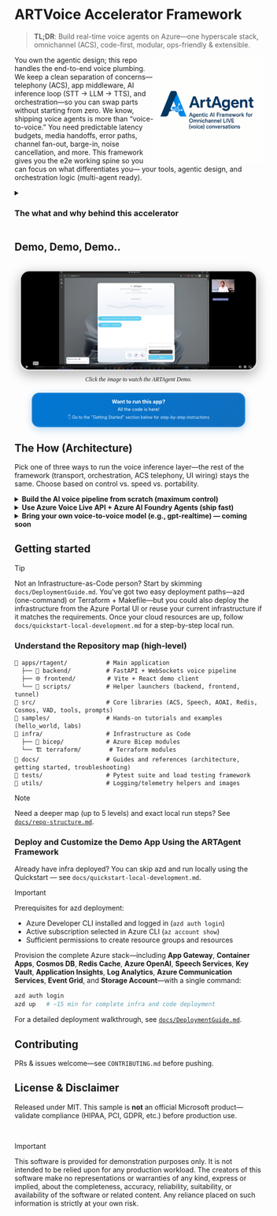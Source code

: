 <!-- markdownlint-disable MD033 MD041 -->

# **ARTVoice Accelerator Framework**

> **TL;DR**: Build real-time voice agents on Azure—one hyperscale stack, omnichannel (ACS), code-first, modular, ops-friendly & extensible.

<img src="docs/assets/ARTAGENT.png" align="right" height="220" alt="ARTAgent Logo" />

You own the agentic design; this repo handles the end-to-end voice plumbing. We keep a clean separation of concerns—telephony (ACS), app middleware, AI inference loop (STT → LLM → TTS), and orchestration—so you can swap parts without starting from zero. We know, shipping voice agents is more than “voice-to-voice.” You need predictable latency budgets, media handoffs, error paths, channel fan-out, barge-in, noise cancellation, and more. This framework gives you the e2e working spine so you can focus on what differentiates you— your tools, agentic design, and orchestration logic (multi-agent ready).

<details closed>
<summary><h3>The what and why behind this accelerator</h3></summary>

## **What you get**

- **Omnichannel, including first-class telephony**. Azure Communication Services (ACS) integration for PSTN, SIP transfer, IVR/DTMF routing, and number provisioning—extendable for contact centers and custom IVR trees.

- **Transport that scales**. FastAPI + WebSockets for true bidirectional streaming; runs locally and scales out in Kubernetes. Leverages ACS bidirectional media streaming for low-latency ingest/playback (barge-in ready), with helper classes to wire your UI WebSocket client or loop back into ACS— the plumbing is done for you.

- **Model freedom**. Use GPT-family or your provider of choice behind a slim adapter; swap models without touching the transport.

- **Clear seams for customization**. Replace code, switch STT/TTS providers, add tool routers, or inject domain policies—without tearing down the whole app.

### **Choose your voice inference pipeline (voice‑to‑voice):**

- **Build from scratch (maximum control).** Use our AI inference layer and patterns to wire STT → LLM → TTS with your preferred Azure services and assessments. Own the event loop, intercept any step, and tailor latency/quality trade-offs for your use case. Ideal for on‑prem/hybrid, strict compliance, or deep customization.

- **Managed path (ship fast, enterprise‑ready).** Leverage the latest addition to the Azure AI family—Azure Voice Live API (preview)—for voice-to-voice media, and connect to Azure AI Foundry Agents for built-in tool/function calling. Keep your hooks; let Azure AI Foundry handle the media layer, scaling, noise suppression, and barge-in.

- **Bring your own voice‑to‑voice model.** Drop in your model behind(e.g., latest gpt‑realtime or equivalent). Transport/orchestration (including ACS telephony) stays the same—no app changes.

*The question of the century: Is it production-ready?*

“Production” means different things, but our intent is clear: this is an accelerator—it gets you ~80% of the way with battle-tested plumbing. You bring the last mile: hardening, infrastructure policies, security posture, SRE/DevOps, and your enterprise release process.

We ship the scaffolding to make that last mile fast: structured logging, metrics/tracing hooks, and a load-testing harness so you can profile end-to-end latency and concurrency, then tune or harden as needed to reach your target volume.

</details>

## **Demo, Demo, Demo..**

</br>

<div align="center">
  <a href="https://vimeo.com/1115976100">
    <img src="docs/assets/ARTAgentVimeoDemo.png" alt="Demo Video - ARTAgent in Action" style="max-width:95%; border-radius:20px; box-shadow: 0 8px 25px rgba(0,0,0,0.3); border: 3px solid #e0e0e0;">
  </a>
  <p style="font-size: smaller; font-family: cursive; font-style: italic; margin-top: 8px;">
    Click the image to watch the ARTAgent Demo.
  </p>
  
  <div style="margin: 20px auto; padding: 10px 15px; background: linear-gradient(135deg, #0078d4 0%, #106ebe 100%); border-radius: 15px; color: white; text-align: center; max-width: 400px; border: 2px solid #ffffff20; box-shadow: 0 4px 15px rgba(0,120,212,0.3);">
    <div style="font-size: 0.75em; font-weight: bold; margin-bottom: 3px;">Want to run this app?</div>
    <div style="font-size: 0.65em; margin-bottom: 5px;">All the code is here!</div>
    <div style="font-size: 0.6em; font-weight: normal; opacity: 0.9;">👇 Go to the "Getting Started" section below for step-by-step instructions</div>
  </div>
</div>

## **The How (Architecture)**

Pick one of three ways to run the voice inference layer—the rest of the framework (transport, orchestration, ACS telephony, UI wiring) stays the same. Choose based on control vs. speed vs. portability.

<details>
<summary><strong>Build the AI voice pipeline from scratch (maximum control)</strong></summary>
<br>
<img src="docs/assets/ARTAgentarch.png" alt="ARTAgent Arch" />

- **Own the event loop**: STT → LLM/Tools → TTS, with granular hooks.
- **Swap services per stage**: Azure Speech, Azure OpenAI, etc.
- **Tune for your SLOs**: latency budgets, custom VAD, barge-in, domain policies.
- **Deep integration**: ACS telephony, Event Hubs, Cosmos DB, FastAPI/WebSockets, Kubernetes, observability, custom memory/tool stores.
- **Best for**: on-prem/hybrid, strict compliance, or heavy customization.

</details>

<details>
<summary><strong>Use Azure Voice Live API + Azure AI Foundry Agents (ship fast)</strong></summary>
<br>

> [!NOTE]
> WIP/Preview: Azure Voice Live API is in preview; behavior and APIs may change.

<br>

<img src="docs/assets/LIVEVOICEApi.png" alt="LIVEVOICEApi" />

 - **Enterprise Managed voice-to-voice**: barge-in, noise suppression, elastic scale.
 - **Agent runtime**: connect to Azure AI Foundry Agents for built-in tool/function calling and orchestration.
 - **Built-ins**: tool store, guardrails/evals, threads/memory patterns, APIM gateway options.
 - **Keep your hooks**: reduce ops surface and move faster to pilot/production.

 **Key differences vs. from-scratch**

 - Media layer and agent runtime are managed (less infra to own).
 - Faster “happy-path” to omnichannel via ACS, while still supporting your policies and extensions.
 - Great fit when you want speed, scale and consistency without giving up critical integration points.

</details>

<details>
<summary><strong>Bring your own voice-to-voice model (e.g., gpt-realtime) — coming soon</strong></summary>

> [!NOTE]
> Coming soon: This adapter path is under active development.

- Plug a BYO voice-to-voice model behind a slim adapter; no changes to transport/orchestration.
- ACS telephony path remains intact.


</details>

## **Getting started**

> [!TIP]
> Not an Infrastructure-as-Code person? Start by skimming `docs/DeploymentGuide.md`. You've got two easy deployment paths—azd (one-command) or Terraform + Makefile—but you could also deploy the infrastructure from the Azure Portal UI or reuse your current infrastructure if it matches the requirements. Once your cloud resources are up, follow `docs/quickstart-local-development.md` for a step-by-step local run.

### **Understand the Repository map (high‑level)**

```
📁 apps/rtagent/           # Main application
  ├── 🔧 backend/          # FastAPI + WebSockets voice pipeline
  ├── 🌐 frontend/         # Vite + React demo client
  └── 📜 scripts/          # Helper launchers (backend, frontend, tunnel)
📁 src/                    # Core libraries (ACS, Speech, AOAI, Redis, Cosmos, VAD, tools, prompts)
📁 samples/                # Hands-on tutorials and examples (hello_world, labs)
📁 infra/                  # Infrastructure as Code
  ├── 🔷 bicep/            # Azure Bicep modules
  └── 🏗️ terraform/        # Terraform modules
📁 docs/                   # Guides and references (architecture, getting started, troubleshooting)
📁 tests/                  # Pytest suite and load testing framework
📁 utils/                  # Logging/telemetry helpers and images
```

> [!NOTE]
> Need a deeper map (up to 5 levels) and exact local run steps? See [`docs/repo-structure.md`](docs/repo-structure.md).

### **Deploy and Customize the Demo App Using the ARTAgent Framework**

Already have infra deployed? You can skip azd and run locally using the Quickstart — see `docs/quickstart-local-development.md`.

> [!IMPORTANT]
> Prerequisites for azd deployment:
> - Azure Developer CLI installed and logged in (`azd auth login`)
> - Active subscription selected in Azure CLI (`az account show`)
> - Sufficient permissions to create resource groups and resources

Provision the complete Azure stack—including **App Gateway**, **Container Apps**, **Cosmos DB**, **Redis Cache**, **Azure OpenAI**, **Speech Services**, **Key Vault**, **Application Insights**, **Log Analytics**, **Azure Communication Services**, **Event Grid**, and **Storage Account**—with a single command:

```bash
azd auth login
azd up   # ~15 min for complete infra and code deployment
```

For a detailed deployment walkthrough, see [`docs/DeploymentGuide.md`](docs/DeploymentGuide.md).

## **Contributing**
PRs & issues welcome—see `CONTRIBUTING.md` before pushing.

## **License & Disclaimer**
Released under MIT. This sample is **not** an official Microsoft product—validate compliance (HIPAA, PCI, GDPR, etc.) before production use.

<br>

> [!IMPORTANT]  
> This software is provided for demonstration purposes only. It is not intended to be relied upon for any production workload. The creators of this software make no representations or warranties of any kind, express or implied, about the completeness, accuracy, reliability, suitability, or availability of the software or related content. Any reliance placed on such information is strictly at your own risk.